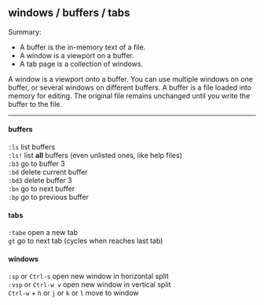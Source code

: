 ## windows / buffers / tabs

Summary:  
 - A buffer is the in-memory text of a file.  
 - A window is a viewport on a buffer.  
 - A tab page is a collection of windows.  

A window is a viewport onto a buffer.  You can use multiple windows on one
buffer, or several windows on different buffers.
A buffer is a file loaded into memory for editing.  The original file remains
unchanged until you write the buffer to the file.

<hr />

#### buffers

`:ls` list buffers    
`:ls!` list **all** buffers (even unlisted ones, like help files)  
`:b3` go to buffer 3  
`:bd` delete current buffer  
`:bd3` delete buffer 3  
`:bn` go to next buffer  
`:bp` go to previous buffer  

#### tabs

`:tabe` open a new tab  
`gt` go to next tab (cycles when reaches last tab)  

#### windows

`:sp` or `Ctrl-s` open new window in horizontal split  
`:vsp` or `Ctrl-w v` open new window in vertical split  
`Ctrl-w` + `h` or `j` or `k` or `l` move to window  
